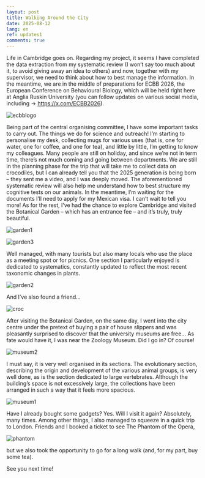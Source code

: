 ```yaml
---
layout: post
title: Walking Around the City
date: 2025-08-12
lang: en
ref: updates1
comments: true
---
```


Life in Cambridge goes on. Regarding my project, it seems I have completed the data extraction from my systematic review (I won’t say too much about it, to avoid giving away an idea to others) and now, together with my supervisor, we need to think about how to best manage the information. In the meantime, we are in the middle of preparations for ECBB 2026, the European Conference on Behavioural Biology, which will be held right here at Anglia Ruskin University (you can follow updates on various social media, including → https://x.com/ECBB2026). 

![ecbblogo](/assets/images/posts/updates1/ecbb.png)

Being part of the central organising committee, I have some important tasks to carry out. The things we do for science and outreach!
I’m starting to personalise my desk, collecting mugs for various uses (that is, one for water, one for coffee, and one for tea), and little by little, I’m getting to know my colleagues. Many people are still on holiday, and since we’re not in term time, there’s not much coming and going between departments.
We are still in the planning phase for the trip that will take me to collect data on crocodiles, but I can already tell you that the 2025 generation is being born – they sent me a video, and I was deeply moved. The aforementioned systematic review will also help me understand how to best structure my cognitive tests on our animals. In the meantime, I’m waiting for the documents I’ll need to apply for my Mexican visa.
I can’t wait to tell you more!
As for the rest, I’ve had the chance to explore Cambridge and visited the Botanical Garden – which has an entrance fee – and it’s truly, truly beautiful. 

![garden1](/assets/images/posts/updates1/garden1.jpeg)

![garden3](/assets/images/posts/updates1/garden3.jpeg)

Well managed, with many tourists but also many locals who use the place as a meeting spot or for picnics. One section I particularly enjoyed is dedicated to systematics, constantly updated to reflect the most recent taxonomic changes in plants.

![garden2](/assets/images/posts/updates1/garden2.jpeg)

And I’ve also found a friend…

![croc](/assets/images/posts/updates1/croc.jpeg)

After visiting the Botanical Garden, on the same day, I went into the city centre under the pretext of buying a pair of house slippers and was pleasantly surprised to discover that the university museums are free… As fate would have it, I was near the Zoology Museum. Did I go in? Of course!

![museum2](/assets/images/posts/updates1/museum2.jpeg)

I must say, it is very well organised in its sections. The evolutionary section, describing the origin and development of the various animal groups, is very well done, as is the section dedicated to large vertebrates. Although the building’s space is not excessively large, the collections have been arranged in such a way that it feels more spacious. 

![museum1](/assets/images/posts/updates1/museum1.jpeg)

Have I already bought some gadgets? Yes. Will I visit it again? Absolutely, many times.
Among other things, I also managed to squeeze in a quick trip to London. Friends and I booked a ticket to see The Phantom of the Opera, 

![phantom](/assets/images/posts/updates1/phantom.jpeg)

but we also took the opportunity to go for a long walk (and, for my part, buy some tea).

See you next time!

